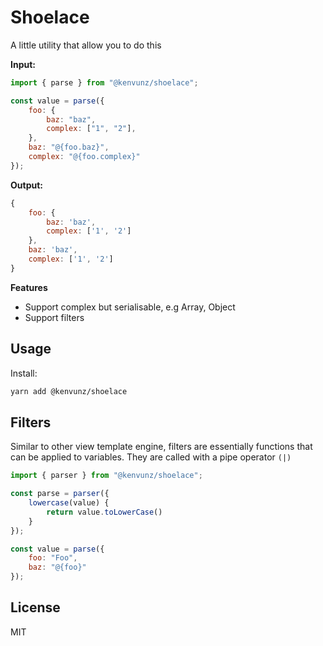 # Shoelace

A little utility that allow you to do this

**Input:**

```js
import { parse } from "@kenvunz/shoelace";

const value = parse({
    foo: {
        baz: "baz",
        complex: ["1", "2"],
    },
    baz: "@{foo.baz}",
    complex: "@{foo.complex}"
});
```

**Output:**
```js
{
    foo: {
        baz: 'baz',
        complex: ['1', '2']
    },
    baz: 'baz',
    complex: ['1', '2']
}
```

**Features**

- Support complex but serialisable, e.g Array, Object
- Support filters

## Usage

Install:

```bash
yarn add @kenvunz/shoelace
```

## Filters

Similar to other view template engine, filters are essentially functions that can be applied to variables. They are called with a pipe operator `(|)`

```js
import { parser } from "@kenvunz/shoelace";

const parse = parser({
    lowercase(value) {
        return value.toLowerCase()
    }
});

const value = parse({
    foo: "Foo",
    baz: "@{foo}"
});
```

## License

MIT
